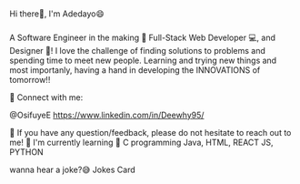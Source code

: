 #####
Hi there👋, I'm Adedayo😄
#####
A Software Engineer in the making 💬 Full-Stack Web Developer 💻, and Designer 🎨!
I love the challenge of finding solutions to problems and spending time to meet new people. Learning and trying new things and most importanly, having a hand in developing the INNOVATIONS of tomorrow!!

🤝 Connect with me:

@OsifuyeE https://www.linkedin.com/in/Deewhy95/


💬 If you have any question/feedback, please do not hesitate to reach out to me!
🌱 I'm currently learning
📱 C programming
Java, HTML, REACT JS, PYTHON

wanna hear a joke?😅
Jokes Card
